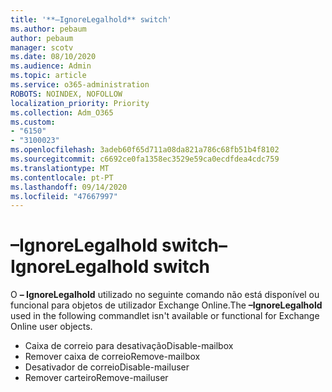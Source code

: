 ```yaml
---
title: '**–IgnoreLegalhold** switch'
ms.author: pebaum
author: pebaum
manager: scotv
ms.date: 08/10/2020
ms.audience: Admin
ms.topic: article
ms.service: o365-administration
ROBOTS: NOINDEX, NOFOLLOW
localization_priority: Priority
ms.collection: Adm_O365
ms.custom:
- "6150"
- "3100023"
ms.openlocfilehash: 3adeb60f65d711a08da821a786c68fb51b4f8102
ms.sourcegitcommit: c6692ce0fa1358ec3529e59ca0ecdfdea4cdc759
ms.translationtype: MT
ms.contentlocale: pt-PT
ms.lasthandoff: 09/14/2020
ms.locfileid: "47667997"
---
```

# <a name="ignorelegalhold-switch"></a><span data-ttu-id="bc59e-102">**–IgnoreLegalhold** switch</span><span class="sxs-lookup"><span data-stu-id="bc59e-102">**–IgnoreLegalhold** switch</span></span>

<span data-ttu-id="bc59e-103">O **– IgnoreLegalhold** utilizado no seguinte comando não está disponível ou funcional para objetos de utilizador Exchange Online.</span><span class="sxs-lookup"><span data-stu-id="bc59e-103">The **–IgnoreLegalhold** used in the following commandlet isn't available or functional for Exchange Online user objects.</span></span>

- <span data-ttu-id="bc59e-104">Caixa de correio para desativação</span><span class="sxs-lookup"><span data-stu-id="bc59e-104">Disable-mailbox</span></span>
- <span data-ttu-id="bc59e-105">Remover caixa de correio</span><span class="sxs-lookup"><span data-stu-id="bc59e-105">Remove-mailbox</span></span>
- <span data-ttu-id="bc59e-106">Desativador de correio</span><span class="sxs-lookup"><span data-stu-id="bc59e-106">Disable-mailuser</span></span>
- <span data-ttu-id="bc59e-107">Remover carteiro</span><span class="sxs-lookup"><span data-stu-id="bc59e-107">Remove-mailuser</span></span>
